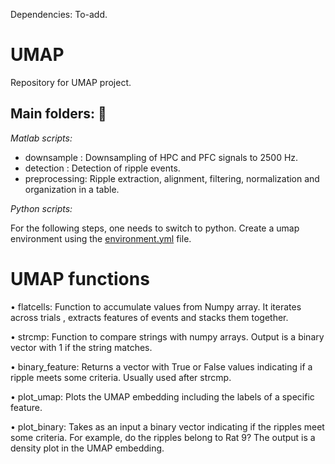 Dependencies: To-add. 


# UMAP
Repository for UMAP project. 

## Main folders: :file_folder: 

*Matlab scripts:*
* downsample : Downsampling of HPC and PFC signals to 2500 Hz. 
* detection : Detection of ripple events. 
* preprocessing: Ripple extraction, alignment, filtering, normalization and organization in a table. 

*Python scripts:*

For the following steps, one needs to switch to python. Create a umap environment using the [environment.yml](https://github.com/genzellab/UMAP/blob/main/environment.yml) file.


# UMAP functions

•	flatcells: Function to accumulate values from Numpy array. It iterates across trials , extracts features of events and stacks them together. 

•	strcmp: Function to compare strings with numpy arrays. Output is a binary vector with 1 if the string matches. 

•	binary_feature: Returns a vector with True or False values indicating if a ripple meets some criteria. Usually used after strcmp.

•	plot_umap: Plots the UMAP embedding including the labels of a specific feature. 

•	plot_binary: Takes as an input a binary vector indicating if the ripples meet some criteria. For example, do the ripples belong to Rat 9? The output is a density plot in the UMAP embedding. 

